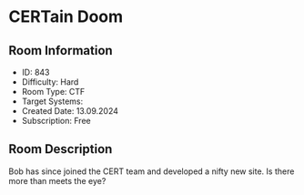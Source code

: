 ﻿# CERTain Doom

## Room Information
- ID: 843
- Difficulty: Hard
- Room Type: CTF
- Target Systems: 
- Created Date: 13.09.2024
- Subscription: Free

## Room Description
Bob has since joined the CERT team and developed a nifty new site. Is there more than meets the eye?
